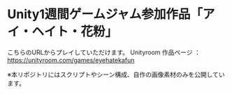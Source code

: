 # Unity1週間ゲームジャム参加作品「アイ・ヘイト・花粉」
こちらのURLからプレイしていただけます。
Unityroom 作品ページ ：https://unityroom.com/games/eyehatekafun

※本リポジトリにはスクリプトやシーン構成、自作の画像素材のみを公開しています。
